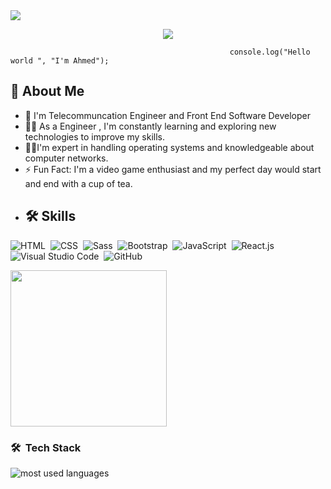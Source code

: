 <a align="left" href="https://komarev.com/ghpvc/?username=Ahmed-Abbdalla&style=for-the-badge">
    <img src="https://komarev.com/ghpvc/?username=Ahmed-Abbdallagham&style=for-the-badge">
</a>

<!-- Typing SVG by DenverCoder1 - https://github.com/DenverCoder1/readme-typing-svg -->
<p align="center">
  <a href="https://github.com/DenverCoder1/readme-typing-svg"><img src="https://readme-typing-svg.herokuapp.com/?lines=Full-stack%20web%20developer;Always%20learning%20new%20things&font=Fira%20Code&center=true&width=440&height=45&color=f75c7e&vCenter=true&size=22"></a>
</p> 

                                                     console.log("Hello world ", "I'm Ahmed");

## 🚀 About Me
- 🏢 I'm Telecommuncation Engineer and Front End Software Developer 
- 👨‍💻 As a Engineer , I'm constantly learning and exploring new technologies to improve my skills.
- 👨‍💻I'm expert in handling operating systems and knowledgeable about computer networks.
- ⚡ Fun Fact: I'm a video game enthusiast and my perfect day would start and end with a cup of tea.
- ## 🛠 Skills
![HTML](https://img.shields.io/badge/-HTML-05122A?style=flat&logo=HTML5)&nbsp;
![CSS](https://img.shields.io/badge/-CSS-05122A?style=flat&logo=CSS3&logoColor=1572B6)&nbsp;
![Sass](https://img.shields.io/badge/-Sass-05122A?style=flat&logo=sass)&nbsp;
![Bootstrap](https://img.shields.io/badge/-Bootstrap-563D7C?style=flat&logo=Bootstrap&logoColor=white)&nbsp;
![JavaScript](https://img.shields.io/badge/-JavaScript-05122A?style=flat&logo=javascript)&nbsp;
![React.js](https://img.shields.io/badge/-React-05122A?style=flat&logo=react)
![Visual Studio Code](https://img.shields.io/badge/-Visual%20Studio%20Code-05122A?style=flat&logo=visual-studio-code&logoColor=007ACC)&nbsp;
![GitHub](https://img.shields.io/badge/-GitHub-05122A?style=flat&logo=github)&nbsp;

<img width="250" align="center" src="https://c.tenor.com/_DOBjnGspYAAAAAM/code-coding.gif">



### 🛠 &nbsp;Tech Stack

<img align="left" src="https://github-readme-stats.vercel.app/api/top-langs?username=Ahmed-Abbdalla&show_icons=true&locale=en&layout=compact&theme=radical" alt="most used languages" />
<br>

